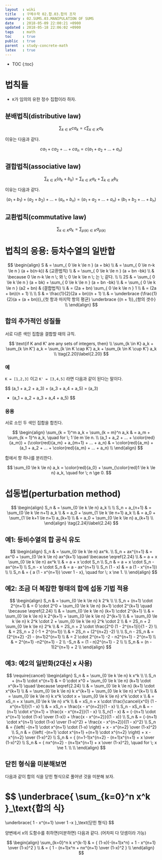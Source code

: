 ```yaml
---
layout  : wiki
title   : 구체수학 02.합.03.합의 조작
summary : 02.SUMS.03.MANIPULATION OF SUMS
date    : 2018-05-09 22:00:21 +0900
updated : 2018-05-18 22:06:02 +0900
tags    : math
toc     : true
public  : true
parent  : study-concrete-math
latex   : true
---
```

* TOC
{:toc}

# 법칙들

* `K`가 임의의 유한 정수 집합이라 하자.

## 분배법칙(distributive law)

$$
\sum_{k \in K} c a_k = c \sum_{k \in K} a_k
$$

이유는 다음과 같다.

$$
ca_1 + ca_2 + ... + ca_n = c ( a_1 + a_2 + ... + a_n )
$$

## 결합법칙(associative law)

$$
\sum_{k \in K} (a_k + b_k) = \sum_{k \in K} a_k + \sum_{k \in K} b_k
$$

이유는 다음과 같다.

$$
(a_1 + b_1) + (a_2 + b_2) + ... + (a_n + b_n)
= (a_1 + a_2 + ... + a_n) + (b_1 + b_2 + ... + b_n)
$$

## 교환법칙(commutative law)

$$
\sum_{k \in K} a_k = \sum_{p(k) \in K} a_{p(k)}
$$


# 법칙의 응용: 등차수열의 일반합

$$
\begin{align}
S   & = \sum_{ 0 \le k \le n } (a + bk) \\
    & = \sum_{ 0 \le n-k \le n } (a + b(n-k)) & (교환법칙) \\
    & = \sum_{ 0 \le k \le n } (a + bn -bk) \\
    & \because 0 \le n-k \le n \; 와 \; 0 \le k \le n \; 는 \; 같다. \\
\\
2S  & = \sum_{ 0 \le k \le n } (a + bk) + \sum_{ 0 \le k \le n } (a + bn -bk) \\
    & = \sum_{ 0 \le k \le n } (a2 + bn) & (결합법칙) \\
    & = (2a + bn) \sum_{ 0 \le k \le n } 1 \\
    & = (2a + bn)(n + 1) \\
\\
S   & = \frac{1}{2}(2a + bn)(n + 1) \\
    & = \underbrace
            {\frac{1}{2}(a + (a + bn))}_{첫 항과 마지막 항의 평균}
        \underbrace
            {(n + 1)}_{항의 갯수} \\
\end{align}
$$


## 합의 추가적인 성질들

서로 다른 색인 집합을 결합할 때의 규칙.

$$
\text{if K and K' are any sets of integers, then} \\
    \sum_{k \in K} a_k         + \sum_{k \in K'} a_k
  = \sum_{k \in K \cap K'} a_k + \sum_{k \in K \cup K'} a_k \\
\tag{2.20}\label{2.20}
$$

### 예

`K = [1,2,3]` 이고 `K' = [3,4,5]` 라면 다음과 같이 된다는 말이다.

$$
(a_1 + a_2 + a_3) + (a_3 + a_4 + a_5)
= (a_3)
+ (a_1 + a_2 + a_3 + a_4 + a_5)
$$

### 응용

서로 소인 두 색인 집합을 합친다.

$$
\begin{align}
\sum_{k = 1}^m a_k + \sum_{k = m}^n a_k
    & = a_m + \sum_{k = 1}^n a_k, \quad for \; 1 \le m \le n. \\
(a_1 + a_2 + ... + \color{red}{a_m}) + (\color{red}{a_m} + a_{m+1} + ... + a_n)
    & = \color{red}{a_m} + (a_1 + a_2 + ... + \color{red}{a_m} + ... + a_n)
\\
\end{align}
$$

합에서 항 하나를 분리한다.

$$
\sum_{0 \le k \le n} a_k = \color{red}{a_0} + \sum_{\color{red}1 \le k \le n} a_k, \quad for \; n \ge 0.
$$

# 섭동법(perturbation method)

$$
\begin{align}
S_n
    & = \sum_{0 \le k \le n} a_k \\
\\
S_n + a_{n+1}
    & = \sum_{0 \le k \le n+1} a_k \\
    & = a_0 + \sum_{1 \le k \le n+1} a_k \\
    & = a_0 + \sum_{1 \le k+1 \le n+1} a_{k+1} \\
    & = a_0 + \sum_{0 \le k \le n} a_{k+1} \\
\end{align}
\tag{2.24}\label{2.24}
$$

## 예1: 등비수열의 합 공식 유도

$$
\begin{align}
S_n & = \sum_{0 \le k \le n} ax^k. \\
S_n + ax^{n+1}
    & = ax^0 + \sum_{0 \le k \le n} ax^{k+1} \quad \because \eqref{2.24} \\
    & = a + x \sum_{0 \le k \le n} ax^k \\
    & = a + x \cdot S_n \\
S_n & = a + x \cdot S_n - ax^{n+1} \\
S_n - x \cdot S_n & = a - ax^{n+1} \\
S_n (1 - x) & = a (1 - x^{n+1}) \\
\\
S_n & = { a (1 - x^{n+1}) \over 1 - x}, \quad for \; x \ne 1. \\
\end{align}
$$

## 예2: 조금 더 복잡한 형태의 합에 섭동 기법 적용

$$
\begin{align}
S_n & = \sum_{0 \le k \le n} k 2^k \\
\\
S_n + (n+1) \cdot 2^{n+1}
    & = 0 \cdot 2^0 + \sum_{0 \le k \le n} (k+1) \cdot 2^{k+1} \quad \because \eqref{2.24} \\
    & = \sum_{0 \le k \le n} (k+1) \cdot 2^{k+1} \\
    & = \sum_{0 \le k \le n} k 2^{k+1} + \sum_{0 \le k \le n} 2^{k+1} \\
    & = \sum_{0 \le k \le n} k 2^k \cdot 2 + \sum_{0 \le k \le n} 2^k \cdot 2 \\
    & = 2S_n + 2 \sum_{0 \le k \le n} 2^k \\
    & = 2S_n + 2 \cdot \frac{2^0 (1 - 2^{n+1})}{1 - 2} \\
    & = 2S_n + 2 (-1 + 2^{n+1}) \\
    & = 2S_n + (2^{n+2} -2) \\
    \\
S_n - 2S_n
    & = (2^{n+2} -2) - (n+1)2^{n+1} \\
    & = 2 \cdot 2^{n+1} -2 - n2^{n+1} - 2^{n+1} \\
    & = 2^{n+1} -n2^{n+1} - 2 \\
-S_n & = (1 - n)2^{n+1} - 2 \\
\\
S_n & = (n - 1)2^{n+1} + 2 \\
\end{align}
$$

## 예3: 예2의 일반화(2대신 x 사용)

$$
\require{cancel}
\begin{align}
S_n & = \sum_{0 \le k \le n} k x^k \\
\\
S_n + (n+1) \cdot x^{n+1}
    & = 0 \cdot x^0 + \sum_{0 \le k \le n} (k+1) \cdot x^{k+1} \quad \because \eqref{2.24} \\
    & = \sum_{0 \le k \le n} (k+1) \cdot x^{k+1} \\
    & = \sum_{0 \le k \le n} k x^{k+1} + \sum_{0 \le k \le n} x^{k+1} \\
    & = \sum_{0 \le k \le n} k x^k \cdot x + \sum_{0 \le k \le n} x^k \cdot x \\
    & = xS_n + x \sum_{0 \le k \le n} x^k \\
    & = xS_n + x \cdot \frac{\cancel{x^0} (1 - x^{n+1})}{1 - x} \\
    & = xS_n + \frac{x - x^{n+2}}{1 - x} \\
S_n - xS_n
    & = - (n+1) \cdot x^{n+1} + \frac{x - x^{n+2}}{1 - x} \\
S_n(1 - x)
    & = {-(n+1) \cdot x^{n+1} \cdot (1-x) \over (1-x)} + \frac{x - x^{n+2}}{(1 - x)} \\
S_n & = {-(n+1) \cdot x^{n+1} \cdot (1-x) \over (1-x)^2} + \frac{x - x^{n+2}}{(1 - x)^2} \\
S_n & = {\left( -(n+1) \cdot x^{n+1} \cdot (1-x) \right) + x - x^{n+2} \over (1-x)^2} \\
S_n & = {\left( -(n+1) \cdot x^{n+1} +(n+1) \cdot x^{n+2} \right) + x - x^{n+2} \over (1-x)^2} \\
S_n & = { (n+1-1)x^{n+2} - (n+1)x^{n+1} + x \over (1-x)^2} \\
S_n & = { nx^{n+2} - (n+1)x^{n+1} + x \over (1-x)^2}, \quad for \; x \ne 1. \\
\\
\end{align}
$$

## 닫힌 형식을 미분해보면

다음과 같이 합의 식을 닫힌 형식으로 풀어낸 것을 미분해 보자.

$$
\underbrace{ \sum_{k=0}^n x^k }_\text{합의 식}
=
\underbrace{ 1 - x^{n+1} \over 1 -x }_\text{닫힌 형식}
$$

양변에서 x의 도함수를 취하면(미분하면) 다음과 같다. (어차피 다 덧셈이라 가능)

$$
\begin{align}
\sum_{k=0}^n k x^{k-1}
    & = { (1-x)(-(n+1)x^n) + 1 - x^{n+1} \over (1-x)^2 } \\
    & = { 1 - (n+1)x^n + nx^{n+1} \over (1-x)^2 } \\
\end{align}
$$
